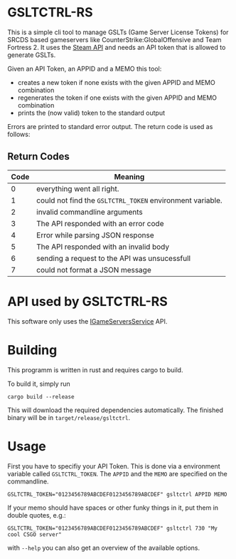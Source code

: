 # GSLTCTRL-RS

This is a simple cli tool to manage GSLTs (Game Server License Tokens) for
SRCDS based gameservers like CounterStrike:GlobalOffensive and Team Fortress 2.
It uses the [Steam API](https://partner.steamgames.com/doc/webapi)
and needs an API token that is allowed to generate GSLTs.

Given an API Token, an APPID and a MEMO this tool:

- creates a new token if none exists with the given APPID and MEMO combination
- regenerates the token if one exists with the given APPID and MEMO combination
- prints the (now valid) token to the standard output

Errors are printed to standard error output.
The return code is used as follows:

## Return Codes

| Code | Meaning |
|------|---------|
|    0 | everything went all right. |
|    1 | could not find the `GSLTCTRL_TOKEN` environment variable. |
|    2 | invalid commandline arguments |
|    3 | The API responded with an error code |
|    4 | Error while parsing JSON response |
|    5 | The API responded with an invalid body |
|    6 | sending a request to the API was unsucessfull |
|    7 | could not format a JSON message |



# API used by GSLTCTRL-RS

This software only uses the
[IGameServersService](https://partner.steamgames.com/doc/webapi/IGameServersService)
API.

# Building

This programm is written in rust and requires cargo to build.

To build it, simply run
```
cargo build --release
```
This will download the required dependencies automatically.
The finished binary will be in `target/release/gsltctrl`.

# Usage

First you have to specifiy your API Token.
This is done via a environment variable called `GSLTCTRL_TOKEN`.
The `APPID` and the `MEMO` are specified on the commandline.

```
GSLTCTRL_TOKEN="0123456789ABCDEF0123456789ABCDEF" gsltctrl APPID MEMO
```

If your memo should have spaces or other funky things in it, put them
in double quotes, e.g.:

```
GSLTCTRL_TOKEN="0123456789ABCDEF0123456789ABCDEF" gsltctrl 730 "My cool CSGO server"
```

with `--help` you can also get an overview of the available options.
